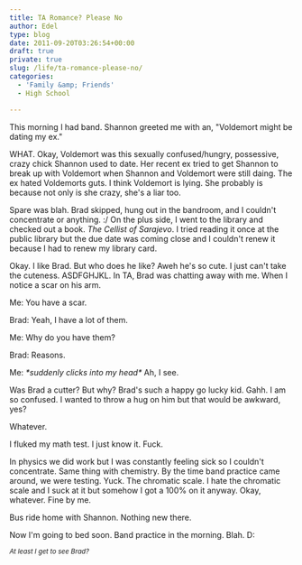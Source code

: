 ```yaml
---
title: TA Romance? Please No
author: Edel
type: blog
date: 2011-09-20T03:26:54+00:00
draft: true
private: true
slug: /life/ta-romance-please-no/
categories:
  - 'Family &amp; Friends'
  - High School

---
```

This morning I had band. Shannon greeted me with an, "Voldemort might be dating my ex."

WHAT. Okay, Voldemort was this sexually confused/hungry, possessive, crazy chick Shannon used to date. Her recent ex tried to get Shannon to break up with Voldemort when Shannon and Voldemort were still daing. The ex hated Voldemorts guts. I think Voldemort is lying. She probably is because not only is she crazy, she's a liar too.

Spare was blah. Brad skipped, hung out in the bandroom, and I couldn't concentrate or anything. :/ On the plus side, I went to the library and checked out a book. _The Cellist of Sarajevo_. I tried reading it once at the public library but the due date was coming close and I couldn't renew it because I had to renew my library card.

Okay. I like Brad. But who does he like? Aweh he's so cute. I just can't take the cuteness. ASDFGHJKL. In TA, Brad was chatting away with me. When I notice a scar on his arm.

Me: You have a scar.
  
Brad: Yeah, I have a lot of them.
  
Me: Why do you have them?
  
Brad: Reasons.
  
Me: _\*suddenly clicks into my head\*_ Ah, I see.

Was Brad a cutter? But why? Brad's such a happy go lucky kid. Gahh. I am so confused. I wanted to throw a hug on him but that would be awkward, yes?

Whatever.

I fluked my math test. I just know it. Fuck.

In physics we did work but I was constantly feeling sick so I couldn't concentrate. Same thing with chemistry. By the time band practice came around, we were testing. Yuck. The chromatic scale. I hate the chromatic scale and I suck at it but somehow I got a 100% on it anyway. Okay, whatever. Fine by me.

Bus ride home with Shannon. Nothing new there.

Now I'm going to bed soon. Band practice in the morning. Blah. D:

<small><em>At least I get to see Brad?</em></small>


